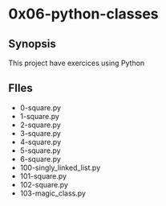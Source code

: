 # 0x06-python-classes

## Synopsis
This project have exercices using Python

## FIles
* 0-square.py
* 1-square.py
* 2-square.py
* 3-square.py
* 4-square.py
* 5-square.py
* 6-square.py
* 100-singly_linked_list.py
* 101-square.py
* 102-square.py
* 103-magic_class.py